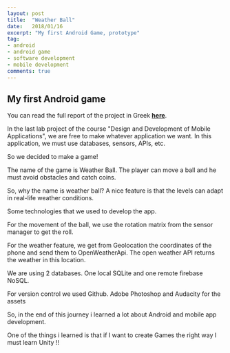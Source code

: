 ```yaml
---
layout: post
title:  "Weather Ball"
date:   2018/01/16
excerpt: "My first Android Game, prototype"
tag:
- android 
- android game
- software development
- mobile development
comments: true
---
```

     
## My first Android game

You can read the full report of the project in Greek **[here](https://drive.google.com/open?id=1y8Mw7jFEvIboLpTVxipmXiU-XxDtsov-)**.

In the last lab project of the course "Design and Development of Mobile Applications", we are free to make whatever application we want. In this application, we must use databases, sensors, APIs, etc. 

So we decided to make a game!

The name of the game is Weather Ball.
The player can move a ball and he must avoid obstacles and catch coins.

So, why the name is weather ball?
A nice feature is that the levels can adapt in real-life weather conditions.

Some technologies that we used to develop the app.

For the movement of the ball, we use the rotation matrix from the sensor manager to get the roll.

For the weather feature, we get from Geolocation the coordinates of the phone and send them to OpenWeatherApi. The open weather API returns the weather in this location.

We are using 2 databases. One local SQLite and one remote firebase NoSQL.

For version control we used Github.
Adobe Photoshop and Audacity for the assets 

So, in the end of this journey i learned a lot about Android and mobile app development.

One of the things i learned is that if I want to create Games the right way I must learn Unity !! 
